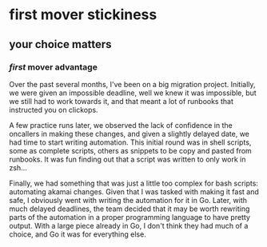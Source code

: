 # first mover stickiness

## your choice matters

### _first_ mover advantage

Over the past several months,
I've been on a big migration project.
Initially, we were given an impossible deadline,
well we knew it was impossible,
but we still had to work towards it,
and that meant a lot of runbooks that instructed you on clickops.

A few practice runs later,
we observed the lack of confidence in the oncallers in making these changes,
and given a slightly delayed date, we had time to start writing automation.
This initial round was in shell scripts,
some as complete scripts, others as snippets to be copy and pasted from runbooks.
It was fun finding out that a script was written to only work in zsh...

Finally, we had something that was just a little too complex for bash scripts:
automating akamai changes.
Given that I was tasked with making it fast and safe,
I obviously went with writing the automation for it in Go.
Later, with much delayed deadlines,
the team decided that it may be worth rewriting parts of the automation
in a proper programming language to have pretty output.
With a large piece already in Go,
I don't think they had much of a choice,
and Go it was for everything else.
